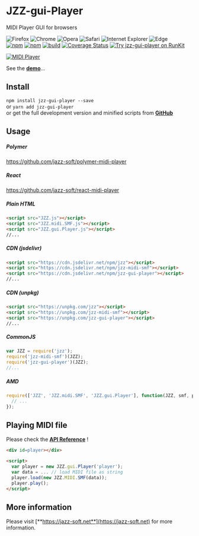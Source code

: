# JZZ-gui-Player

MIDI Player GUI for browsers

![Firefox](https://jazz-soft.github.io/img/firefox.jpg)
![Chrome](https://jazz-soft.github.io/img/chrome.jpg)
![Opera](https://jazz-soft.github.io/img/opera.jpg)
![Safari](https://jazz-soft.github.io/img/safari.jpg)
![Internet Explorer](https://jazz-soft.github.io/img/msie.jpg)
![Edge](https://jazz-soft.github.io/img/edgc.jpg)  
[![npm](https://img.shields.io/npm/v/jzz-gui-player.svg)](https://www.npmjs.com/package/jzz-gui-player)
[![npm](https://img.shields.io/npm/dt/jzz-gui-player.svg)](https://www.npmjs.com/package/jzz-gui-player)
[![build](https://github.com/jazz-soft/JZZ-gui-Player/actions/workflows/build.yml/badge.svg)](https://github.com/jazz-soft/JZZ-gui-Player/actions)
[![Coverage Status](https://coveralls.io/repos/github/jazz-soft/JZZ-gui-Player/badge.svg?branch=master)](https://coveralls.io/github/jazz-soft/JZZ-gui-Player?branch=master)
[![Try jzz-gui-player on RunKit](https://badge.runkitcdn.com/jzz-gui-player.svg)](https://npm.runkit.com/jzz-gui-player)

[![MIDI Player](https://jazz-soft.github.io/img/midi-player.png)](https://jazz-soft.net/doc/JZZ/midiplayer.html)

See the [**demo**](https://jazz-soft.github.io/modules/smf/index.html)...

## Install

`npm install jzz-gui-player --save`  
or `yarn add jzz-gui-player`  
or get the full development version and minified scripts from [**GitHub**](https://github.com/jazz-soft/JZZ-gui-Player)

## Usage

##### Polymer
https://github.com/jazz-soft/polymer-midi-player

##### React
https://github.com/jazz-soft/react-midi-player

##### Plain HTML

```html
<script src="JZZ.js"></script>
<script src="JZZ.midi.SMF.js"></script>
<script src="JZZ.gui.Player.js"></script>
//...
```

##### CDN (jsdelivr)

```html
<script src="https://cdn.jsdelivr.net/npm/jzz"></script>
<script src="https://cdn.jsdelivr.net/npm/jzz-midi-smf"></script>
<script src="https://cdn.jsdelivr.net/npm/jzz-gui-player"></script>
//...
```

##### CDN (unpkg)

```html
<script src="https://unpkg.com/jzz"></script>
<script src="https://unpkg.com/jzz-midi-smf"></script>
<script src="https://unpkg.com/jzz-gui-player"></script>
//...
```

##### CommonJS

```js
var JZZ = require('jzz');
require('jzz-midi-smf')(JZZ);
require('jzz-gui-player')(JZZ);
//...
```

##### AMD

```js
require(['JZZ', 'JZZ.midi.SMF', 'JZZ.gui.Player'], function(JZZ, smf, player) {
  // ...
});
```

## Playing MIDI file

Please check the [**API Reference**](https://jazz-soft.net/doc/JZZ/midiplayer.html) !

```html
<div id=player></div>

<script>
  var player = new JZZ.gui.Player('player');
  var data = ... // load MIDI file as string
  player.load(new JZZ.MIDI.SMF(data));
  player.play();
</script>
```

## More information

Please visit [**https://jazz-soft.net**](https://jazz-soft.net) for more information.  
